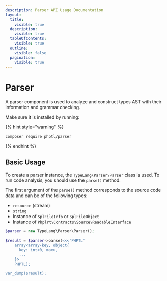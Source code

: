 ```yaml
---
description: Parser API Usage Documentation
layout:
  title:
    visible: true
  description:
    visible: true
  tableOfContents:
    visible: true
  outline:
    visible: false
  pagination:
    visible: true
---
```


# Parser

A parser component is used to analyze and construct types AST with their information and grammar checking.

Make sure it is installed by running:

{% hint style="warning" %}
```bash
composer require phptl/parser
```
{% endhint %}

## Basic Usage

To create a parser instance, the `TypeLang\Parser\Parser` class is used. To run code analysis, you should use the `parse()` method.

The first argument of the `parse()` method corresponds to the source code data and can be of the following types:

* `resource` (stream)
* `string`
* Instance of `SplFileInfo` or `SplFileObject`
* Instance of `Phplrt\Contracts\Source\ReadableInterface`

```php
$parser = new TypeLang\Parser\Parser();

$result = $parser->parse(<<<'PHPTL'
    array<array-key, object{
      key: int<0, max>,
      ...
    }>
    PHPTL);

var_dump($result);
```
